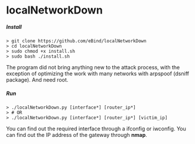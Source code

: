 # localNetworkDown
##### Install
```
> git clone https://github.com/eBind/localNetworkDown
> cd localNetworkDown
> sudo chmod +x install.sh
> sudo bash ./install.sh
```
The program did not bring anything new to the attack process, with the exception of optimizing the work with many networks with arpspoof (dsniff package). And need root.

##### Run
```
> ./localNetworkDown.py [interface*] [router_ip*]
> # OR
> ./localNetworkDown.py [interface*] [router_ip*] [victim_ip]
```
You can find out the required interface through a ifconfig or iwconfig. You can find out the IP address of the gateway through **nmap**.

